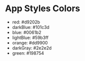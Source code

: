 # App Styles Colors


- red:  #d9202b
- darkBlue: #101c3d
- blue: #0061b2
- lightBlue: #59b3ff
- orange: #dd9900
- darkGray: #2e2e2d
- green: #198754
